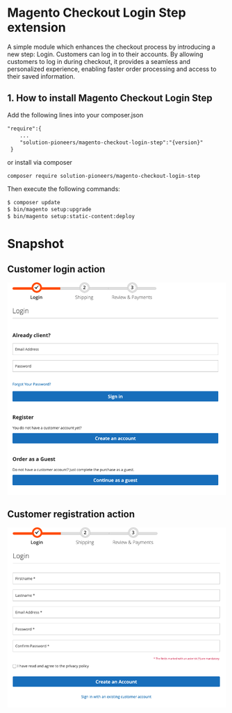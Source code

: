 # Magento Checkout Login Step extension

A simple module which enhances the checkout process by introducing a new step: Login. Customers can log in to their accounts. By allowing customers to log in during checkout, it provides a seamless and personalized experience, enabling faster order processing and access to their saved information.

## 1. How to install Magento Checkout Login Step

Add the following lines into your composer.json
 
```
"require":{
    ...
    "solution-pioneers/magento-checkout-login-step":"{version}"
 }
```
or install via composer

```
composer require solution-pioneers/magento-checkout-login-step
```

Then execute the following commands:

```
$ composer update
$ bin/magento setup:upgrade
$ bin/magento setup:static-content:deploy
```

# Snapshot

## Customer login action

![ScreenShot](https://raw.githubusercontent.com/solution-pioneers/magento-checkout-login-step/master/Snapshot/login-action.png)

## Customer registration action

![ScreenShot](https://raw.githubusercontent.com/solution-pioneers/magento-checkout-login-step/master/Snapshot/registration-action.png)